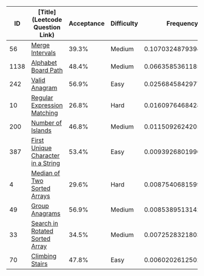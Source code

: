|ID|[Title](Leetcode Question Link)|Acceptance|Difficulty|Frequency|
|----|-----|----|---|---|
|56|[Merge Intervals]( https://leetcode.com/problems/merge-intervals)|39.3%|Medium|0.10703248793941993|
|1138|[Alphabet Board Path]( https://leetcode.com/problems/alphabet-board-path)|48.4%|Medium|0.06635853611859671|
|242|[Valid Anagram]( https://leetcode.com/problems/valid-anagram)|56.9%|Easy|0.025684584297773504|
|10|[Regular Expression Matching]( https://leetcode.com/problems/regular-expression-matching)|26.8%|Hard|0.01609764684284749|
|200|[Number of Islands]( https://leetcode.com/problems/number-of-islands)|46.8%|Medium|0.011509262420590827|
|387|[First Unique Character in a String]( https://leetcode.com/problems/first-unique-character-in-a-string)|53.4%|Easy|0.009392680199054166|
|4|[Median of Two Sorted Arrays]( https://leetcode.com/problems/median-of-two-sorted-arrays)|29.6%|Hard|0.008754068159914991|
|49|[Group Anagrams]( https://leetcode.com/problems/group-anagrams)|56.9%|Medium|0.008538951314232168|
|33|[Search in Rotated Sorted Array]( https://leetcode.com/problems/search-in-rotated-sorted-array)|34.5%|Medium|0.007252832180390353|
|70|[Climbing Stairs]( https://leetcode.com/problems/climbing-stairs)|47.8%|Easy|0.006020261250215664|
